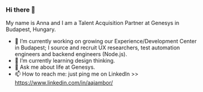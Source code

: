 ### Hi there 👋
My name is Anna and I am a Talent Acquisition Partner at Genesys in Budapest, Hungary.

- 🔭 I’m currently working on growing our Experience/Development Center in Budapest; I source and recruit UX researchers, test automation engineers and backend engineers (Node.js).
- 🌱 I’m currently learning design thinking.
- 💬 Ask me about life at Genesys.
- 📫 How to reach me: just ping me on LinkedIn >> https://www.linkedin.com/in/aajambor/
